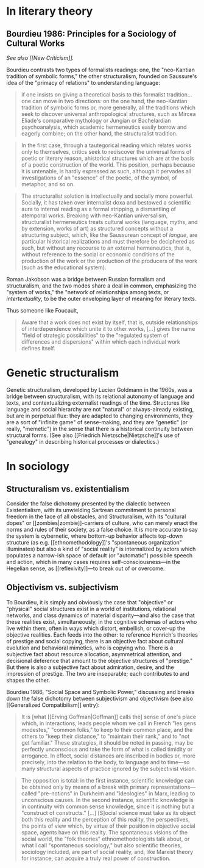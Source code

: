 # In literary theory

## Bourdieu 1986: Principles for a Sociology of Cultural Works

_See also [[New Criticism]]._

Bourdieu contrasts two types of formalists readings: one, the "neo-Kantian tradition of symbolic forms," the other structuralism, founded on Saussure's idea of the "primacy of relations" to understanding language: 

> if one insists on giving a theoretical basis to this formalist tradition... one can move in two directions: on the one hand, the neo-Kantian tradition of symbolic forms or, more generally, all the traditions which seek to discover universal anthropological structures, such as Mircea Eliade's comparative mythology or Jungian or Bachelardian psychoanalysis, which academic hermeneutics easily borrow and eagerly combine; on the other hand, the structuralist tradition. 

> In the first case, through a tautegorical reading which relates works only to themselves, critics seek to rediscover the universal forms of poetic or literary reason, ahistorical structures which are at the basis of a poetic construction of the world. This position, perhaps because it is untenable, is hardly expressed as such, although it pervades all investigations of an "essence" of the poetic, of the symbol, of metaphor, and so on.

> The structuralist solution is intellectually and socially more powerful. Socially, it has taken over internalist doxa and bestowed a scientific aura to internal reading as a formal stripping, a dismantling of atemporal works. Breaking with neo-Kantian universalism, structuralist hermeneutics treats cultural works (language, myths, and by extension, works of art) as structured concepts without a structuring subject, which, like the Saussurean concept of _langue_, are particular historical realizations and must therefore be deciphered as such, but without any recourse to an external hermeneutics, that is, without reference to the social or economic conditions of the production of the work or the production of the producers of the work (such as the educational system).

Roman Jakobson was a bridge between Russian formalism and structuralism, and the two modes share a deal in common, emphasizing the "system of works," the "network of relationships among texts, or _intertextuality_, to be the outer enveloping layer of meaning for literary texts.

Thus someone like Foucault, 

> Aware that a work does not exist by itself, that is, outside relationships of interdependence which unite it to other works, [...] gives the name "field of strategic possibilities" to the "regulated system of differences and dispersions" within which each individual work defines itself.

# Genetic structuralism

Genetic structuralism, developed by Lucien Goldmann in the 1960s, was a bridge between structuralism, with its relational autonomy of language and texts, and  contextualizing externalist readings of the time. Structures like language and social hierarchy are not "natural" or always-already existing, but are in perpetual flux: they are adapted to changing environments, they are a sort of "infinite game" of sense-making, and they are "genetic" (or really, "memetic") in the sense that there is a historical continuity between structural forms. (See also [[Friedrich Nietzsche|Nietzsche]]'s use of "genealogy" in describing historical processes or dialectics.)

# In sociology

## Structuralism vs. existentialism

Consider the false dichotomy presented by the dialectic between Existentialism, with its unwielding Sartrean commitment to personal freedom in the face of all obstacles, and Structuralism, with its "cultural dopes" or [[zombies|zombie]]-carriers of culture, who can merely enact the norms and rules of their society, as a false choice. It is more accurate to say the system is cybernetic, where bottom-up behavior affects top-down structure (as e.g. [[ethnomethodology]]'s "spontaneous organization" illuminates) but also a kind of "social reality" is internalized by actors which populates a narrow-ish space of default (or "automatic") possibile speech and action, which in many cases requires self-consciousness—in the Hegelian sense, as [[reflexivity]]—to break out of or overcome.

## Objectivism vs. subjectivism

To Bourdieu, it is simply and obviously the case that "objective" or "physical" social structures exist in a world of institutions, relational networks, and class dynamics of material disparity—and also the case that these realities exist, simultaneously, in the cognitive schemas of actors who live within them, often in ways which distort, embellish, or cover-up the objective realities. Each feeds into the other: to reference Henrich's theories of prestige and social copying, there is an objective fact about cultural evolution and behavioral mimetics, who is copying who. There is a subjective fact about resource allocation, asymmetrical attention, and decisional deference that amount to the objective structures of "prestige." But there is also a subjective fact about admiration, desire, and the impression of prestige. The two are inseparable; each contributes to and shapes the other. 

Bourdieu 1986, "Social Space and Symbolic Power," discussing and breaks down the false dichotomy between subjectivism and objectivism (see also [[Generalized Compatibilism]] entry):

> It is [what [[Erving Goffman|Goffman]] calls the] sense of one's place which, in interactions, leads people whom we call in French "les gens modestes," "common folks," to keep to their common place, and the others to "keep their distance," to "maintain their rank," and to "not get familiar." These strategies, it should be noted in passing, may be perfectly unconscious and take the form of what is called timidity or arrogance. In effect, social distances are inscribed in bodies or, more precisely, into the relation to the body, to language and to time—so many structural aspects of practice ignored by the subjectivist vision.

> The opposition is total: in the first instance, scientific knowledge can be obtained only by means of a break with primary representations—called "pre-notions" in Durkheim and "ideologies" in Marx‚ leading to unconscious causes. In the second instance, scientific knowledge is in continuity with common sense knowledge, since it is nothing but a "construct of constructs." [...] [S]ocial science must take as its object both this reality and the perception of this reality, the perspectives, the points of view which, by virtue of their position in objective social space, agents have on this reality. The spontaneous visions of the social world, the "folk theories" ethnomethodologists talk about, or what I call "spontaneous sociology," but also scientific theories, sociology included, are part of social reality, and, like Marxist theory for instance, can acquire a truly real power of construction.
